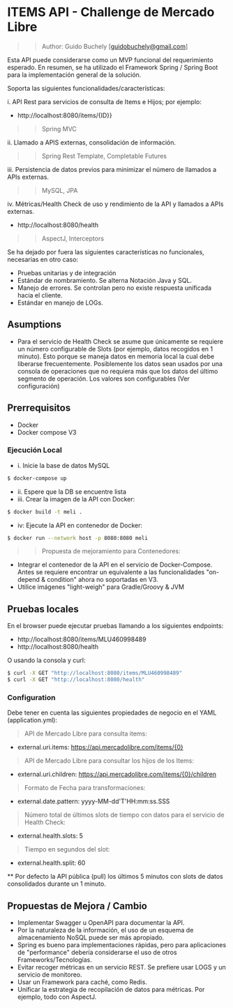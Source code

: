 # ITEMS API - Challenge de Mercado Libre

>> Author: Guido Buchely [guidobuchely@gmail.com]

Esta API puede considerarse como un MVP funcional del requerimiento esperado.
En resumen, se ha utilizado el Framework Spring / Spring Boot para la implementación general de la solución.

Soporta las siguientes funcionalidades/características: 

i. API Rest para servicios de consulta de Items e Hijos; por ejemplo:
- http://localhost:8080/items/{ID}}
>> Spring MVC

ii. Llamado a APIS externas, consolidación de información.
>> Spring Rest Template, Completable Futures

iii. Persistencia de datos previos para minimizar el número de llamados a APIs externas.
>> MySQL, JPA

iv. Métricas/Health Check de uso y rendimiento de la API y llamados a APIs externas.
- http://localhost:8080/health
>> AspectJ, Interceptors

Se ha dejado por fuera las siguientes características no funcionales, necesarias en otro caso:
- Pruebas unitarias y de integración
- Estándar de nombramiento. Se alterna Notación Java y SQL.
- Manejo de errores.  Se controlan pero no existe respuesta unificada hacia el cliente.
- Estándar en manejo de LOGs.  

## Asumptions

* Para el servicio de Health Check se asume que únicamente se requiere un número configurable de Slots (por ejemplo, datos recogidos en 1 minuto).
Esto porque se maneja datos en memoria local la cual debe liberarse frecuentemente.
Posiblemente los datos sean usados por una consola de operaciones que no requiera más que los datos del último segmento de operación.
Los valores son configurables (Ver configuración)


## Prerrequisitos
- Docker
- Docker compose V3

### Ejecución Local
- i. Inicie la base de datos MySQL
```sh
$ docker-compose up
```
- ii. Espere que la DB se encuentre lista
- iii. Crear la imagen de la API con Docker:
```sh
$ docker build -t meli .
```
- iv: Ejecute la API en contenedor de Docker:
```sh
$ docker run --network host -p 8080:8080 meli
```

>> Propuesta de mejoramiento para Contenedores:

* Integrar el contenedor de la API en el servicio de Docker-Compose.  Antes se requiere encontrar un equivalente a las funcionalidades "on-depend & condition" ahora no soportadas en V3.
* Utilice imágenes "light-weigh" para Gradle/Groovy & JVM

## Pruebas locales
En el browser puede ejecutar pruebas llamando a los siguientes endpoints:

- http://localhost:8080/items/MLU460998489
- http://localhost:8080/health

O usando la consola y curl:
```sh
$ curl -X GET "http://localhost:8080/items/MLU460998489"
$ curl -X GET "http://localhost:8080/health"
```

### Configuration

Debe tener en cuenta las siguientes propiedades de negocio en el YAML (application.yml):

>API de Mercado Libre para consulta items:
- external.uri.items: https://api.mercadolibre.com/items/{0}

>API de Mercado Libre para consultar los hijos de los Items:
- external.uri.children: https://api.mercadolibre.com/items/{0}/children

>Formato de Fecha para transformaciones:
- external.date.pattern: yyyy-MM-dd'T'HH:mm:ss.SSS

>Número total de últimos slots de tiempo con datos para el servicio de Health Check:
- external.health.slots: 5

>Tiempo en segundos del slot:
- external.health.split: 60

** Por defecto la API pública (pull) los últimos 5 minutos con slots de datos consolidados durante un 1 minuto.


## Propuestas de Mejora / Cambio

- Implementar Swagger u OpenAPI para documentar la API.
- Por la naturaleza de la información, el uso de un esquema de almacenamiento NoSQL puede ser más apropiado.
- Spring es bueno para implementaciones rápidas, pero para aplicaciones de "performance" debería considerarse el uso de otros Frameworks/Tecnologías.
- Evitar recoger métricas en un servicio REST.  Se prefiere usar LOGS y un servicio de monitoreo.
- Usar un Framework para caché, como Redis.
- Unificar la estrategia de recopilación de datos para métricas.  Por ejemplo, todo con AspectJ.

